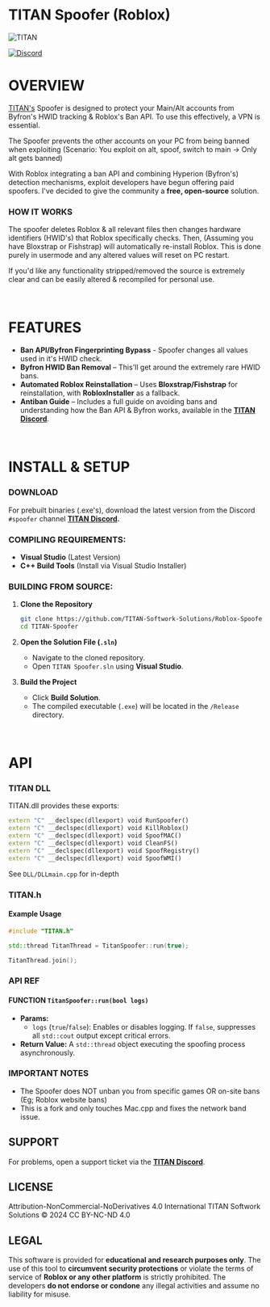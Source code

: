 # **TITAN Spoofer** (Roblox)

![TITAN](https://avatars.githubusercontent.com/u/199383721?s=200&v=4) 

[![Discord](https://img.shields.io/discord/1240608336005828668?label=TITAN%20Softworks&logo=discord&color=5865F2&style=flat)](https://discord.gg/yUWyvT9JyP)


# OVERVIEW

[TITAN's](https://titansoftwork.net) Spoofer is designed to protect your Main/Alt accounts from Byfron's HWID tracking & Roblox's Ban API. To use this effectively, a VPN is essential.

The Spoofer prevents the other accounts on your PC from being banned when exploiting (Scenario: You exploit on alt, spoof, switch to main -> Only alt gets banned)

With Roblox integrating a ban API and combining Hyperion (Byfron's) detection mechanisms, exploit developers have begun offering paid spoofers. I've decided to give the community a **free, open-source** solution.  

### HOW IT WORKS

The spoofer deletes Roblox & all relevant files then changes hardware identifiers (HWID's) that Roblox specifically checks. Then, (Assuming you have Bloxstrap or Fishstrap) will automatically re-install Roblox. This is done purely in usermode and any altered values will reset on PC restart.

If you'd like any functionality stripped/removed the source is extremely clear and can be easily altered & recompiled for personal use.

<br>

# FEATURES
- **Ban API/Byfron Fingerprinting Bypass** - Spoofer changes all values used in it's HWID check.
- **Byfron HWID Ban Removal** – This'll get around the extremely rare HWID bans.
- **Automated Roblox Reinstallation** – Uses **Bloxstrap/Fishstrap** for reinstallation, with **RobloxInstaller** as a fallback.  
- **Antiban Guide** – Includes a full guide on avoiding bans and understanding how the Ban API & Byfron works, available in the **[TITAN Discord](https://hub.titansoftwork.net)**.  

<br>

# INSTALL & SETUP
### DOWNLOAD
For prebuilt binaries (.exe's), download the latest version from the Discord ``#spoofer`` channel **[TITAN Discord](https://hub.titansoftwork.net).**  

### COMPILING REQUIREMENTS:
- **Visual Studio** (Latest Version)  
- **C++ Build Tools** (Install via Visual Studio Installer)  

### BUILDING FROM SOURCE:
1. **Clone the Repository**  
    ```sh
    git clone https://github.com/TITAN-Softwork-Solutions/Roblox-Spoofer-Byfron.git
    cd TITAN-Spoofer
    ```

2. **Open the Solution File (`.sln`)**  
    - Navigate to the cloned repository.  
    - Open `TITAN Spoofer.sln` using **Visual Studio**.  

3. **Build the Project**  
    - Click **Build Solution**.  
    - The compiled executable (`.exe`) will be located in the `/Release` directory.  

<br>

# API

### TITAN DLL
TITAN.dll provides these exports:
```C++
extern "C" __declspec(dllexport) void RunSpoofer()
extern "C" __declspec(dllexport) void KillRoblox()
extern "C" __declspec(dllexport) void SpoofMAC()
extern "C" __declspec(dllexport) void CleanFS()
extern "C" __declspec(dllexport) void SpoofRegistry()
extern "C" __declspec(dllexport) void SpoofWMI()
```
See ``DLL/DLLmain.cpp`` for in-depth

### TITAN.h

#### **Example Usage**

```cpp
#include "TITAN.h"

std::thread TitanThread = TitanSpoofer::run(true);

TitanThread.join();
```

### API REF
#### FUNCTION `TitanSpoofer::run(bool logs)`
- **Params:**
  - `logs` (`true`/`false`): Enables or disables logging. If `false`, suppresses all `std::cout` output except critical errors.  
- **Return Value:** A `std::thread` object executing the spoofing process asynchronously.  


### IMPORTANT NOTES
- The Spoofer does NOT unban you from specific games OR on-site bans (Eg; Roblox website bans)
- This is a fork and only touches Mac.cpp and fixes the network band issue.

## SUPPORT
For problems, open a support ticket via the **[TITAN Discord](https://hub.titansoftwork.net)**.  


## LICENSE
Attribution-NonCommercial-NoDerivatives 4.0 International
TITAN Softwork Solutions © 2024 CC BY-NC-ND 4.0

## LEGAL
This software is provided for **educational and research purposes only**. The use of this tool to **circumvent security protections** or violate the terms of service of **Roblox or any other platform** is strictly prohibited. The developers **do not endorse or condone** any illegal activities and assume no liability for misuse.

